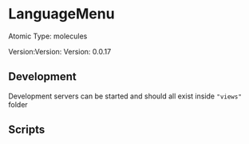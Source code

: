 # LanguageMenu

Atomic Type: molecules

Version:Version: Version: 0.0.17



## Development

Development servers can be started and should all exist inside `"views"` folder

## Scripts
